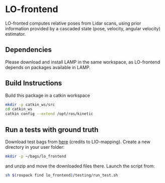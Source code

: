 # LO-frontend
LO-fronted computes relative poses from Lidar scans, using prior information provided by a cascaded state (pose, velocity, angular velocity) estimator.

## Dependencies
Please download and install LAMP in the same workspace, as LO-frontend depends on packages available in LAMP.

## Build Instructions
Build this package in a catkin workspace 
```bash
mkdir -p catkin_ws/src
cd catkin_ws
catkin config --extend /opt/ros/kinetic
```

## Run a tests with ground truth
Download test bags from [here](https://drive.google.com/drive/folders/1dPy667dAnJy9wgXmlnRgQZxQF_ESuve3) (credits to LIO-mapping).
Create a new directory in your user folder: 
```bash
mkdir -p ~/bags/lo_frontend
```
and unzip and move the downloaded files there. 
Launch the script from:
```bash
sh $(rospack find lo_frontend)/testing/run_test.sh
```